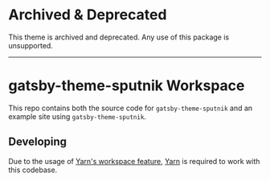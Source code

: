 # Archived & Deprecated

This theme is archived and deprecated. Any use of this package is unsupported.

---

# gatsby-theme-sputnik Workspace

This repo contains both the source code for `gatsby-theme-sputnik` and an example site using `gatsby-theme-sputnik`.

## Developing

Due to the usage of [Yarn's workspace feature](https://yarnpkg.com/en/docs/workspaces), [Yarn](https://yarnpkg.com) is required to work with this codebase.
